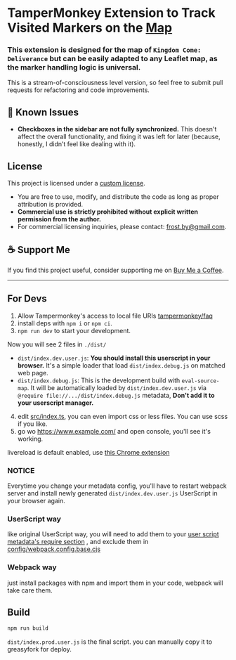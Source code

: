 # TamperMonkey Extension to Track Visited Markers on the [Map](https://kingdomcomemap.github.io/)
### This extension is designed for the map of `Kingdom Come: Deliverance` but can be easily adapted to any Leaflet map, as the marker handling logic is universal.

This is a stream-of-consciousness level version, so feel free to submit pull requests for refactoring and code improvements.

## 🐞 Known Issues

- **Checkboxes in the sidebar are not fully synchronized.**
  This doesn't affect the overall functionality, and fixing it was left for later (because, honestly, I didn’t feel like dealing with it).

## License

This project is licensed under a [custom license](./LICENSE).

- You are free to use, modify, and distribute the code as long as proper attribution is provided.
- **Commercial use is strictly prohibited without explicit written permission from the author.**
- For commercial licensing inquiries, please contact: frost.by@gmail.com.

## ☕ Support Me

If you find this project useful, consider supporting me on [Buy Me a Coffee](https://buymeacoffee.com/vladromanovsky).

---

## For Devs

1. Allow Tampermonkey's access to local file URIs [tampermonkey/faq](https://tampermonkey.net/faq.php?ext=dhdg#Q204)
2. install deps with `npm i` or `npm ci`.
3. `npm run dev` to start your development.

Now you will see 2 files in `./dist/`

-   `dist/index.dev.user.js`: **You should install this userscript in your browser.** It's a simple loader that load `dist/index.debug.js` on matched web page.
-   `dist/index.debug.js`: This is the development build with `eval-source-map`. It will be automatically loaded by `dist/index.dev.user.js` via `@require file://.../dist/index.debug.js` metadata, **Don't add it to your userscript manager.**

4. edit [src/index.ts](./src/index.ts), you can even import css or less files. You can use scss if you like.
5. go wo <https://www.example.com/> and open console, you'll see it's working.

livereload is default enabled, use [this Chrome extension](https://chrome.google.com/webstore/detail/jnihajbhpnppcggbcgedagnkighmdlei)

### NOTICE

Everytime you change your metadata config,
you'll have to restart webpack server and install newly generated `dist/index.dev.user.js` UserScript in your browser again.

### UserScript way

like original UserScript way, you will need to add them to your [user script metadata's require section](./config/metadata.cjs) , and exclude them in [config/webpack.config.base.cjs](./config/webpack.config.base.cjs)

### Webpack way

just install packages with npm and import them in your code, webpack will take care them.

## Build

```bash
npm run build
```

`dist/index.prod.user.js` is the final script. you can manually copy it to greasyfork for deploy.
